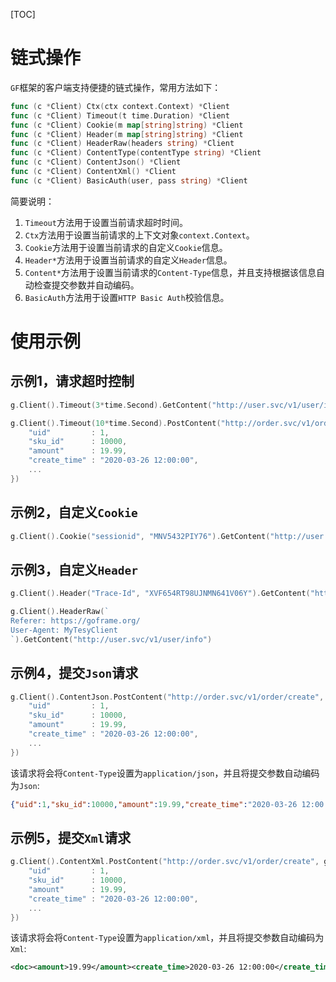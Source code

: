 [TOC]

# 链式操作

`GF`框架的客户端支持便捷的链式操作，常用方法如下：
```go
func (c *Client) Ctx(ctx context.Context) *Client
func (c *Client) Timeout(t time.Duration) *Client
func (c *Client) Cookie(m map[string]string) *Client
func (c *Client) Header(m map[string]string) *Client
func (c *Client) HeaderRaw(headers string) *Client
func (c *Client) ContentType(contentType string) *Client
func (c *Client) ContentJson() *Client
func (c *Client) ContentXml() *Client
func (c *Client) BasicAuth(user, pass string) *Client
```

简要说明：
1. `Timeout`方法用于设置当前请求超时时间。
1. `Ctx`方法用于设置当前请求的上下文对象`context.Context`。
1. `Cookie`方法用于设置当前请求的自定义`Cookie`信息。
1. `Header*`方法用于设置当前请求的自定义`Header`信息。
1. `Content*`方法用于设置当前请求的`Content-Type`信息，并且支持根据该信息自动检查提交参数并自动编码。
1. `BasicAuth`方法用于设置`HTTP Basic Auth`校验信息。

# 使用示例

## 示例1，请求超时控制
```go
g.Client().Timeout(3*time.Second).GetContent("http://user.svc/v1/user/info/1")

g.Client().Timeout(10*time.Second).PostContent("http://order.svc/v1/order/create", g.Map{
    "uid"         : 1,
    "sku_id"      : 10000,
    "amount"      : 19.99,
    "create_time" : "2020-03-26 12:00:00",
    ...
})
```

## 示例2，自定义`Cookie`
```go
g.Client().Cookie("sessionid", "MNV5432PIY76").GetContent("http://user.svc/v1/user/info/1")
```

## 示例3，自定义`Header`
```go
g.Client().Header("Trace-Id", "XVF654RT98UJNMN641V06Y").GetContent("http://user.svc/v1/user/info/1")

g.Client().HeaderRaw(`
Referer: https://goframe.org/
User-Agent: MyTesyClient
`).GetContent("http://user.svc/v1/user/info")
```

## 示例4，提交`Json`请求
```go
g.Client().ContentJson.PostContent("http://order.svc/v1/order/create", g.Map{
    "uid"         : 1,
    "sku_id"      : 10000,
    "amount"      : 19.99,
    "create_time" : "2020-03-26 12:00:00",
    ...
})
```
该请求将会将`Content-Type`设置为`application/json`，并且将提交参数自动编码为`Json`: 
```json
{"uid":1,"sku_id":10000,"amount":19.99,"create_time":"2020-03-26 12:00:00"...}
```

## 示例5，提交`Xml`请求
```go
g.Client().ContentXml.PostContent("http://order.svc/v1/order/create", g.Map{
    "uid"         : 1,
    "sku_id"      : 10000,
    "amount"      : 19.99,
    "create_time" : "2020-03-26 12:00:00",
    ...
})
```
该请求将会将`Content-Type`设置为`application/xml`，并且将提交参数自动编码为`Xml`: 
```xml
<doc><amount>19.99</amount><create_time>2020-03-26 12:00:00</create_time><sku_id>10000</sku_id><uid>1</uid></doc>
```



